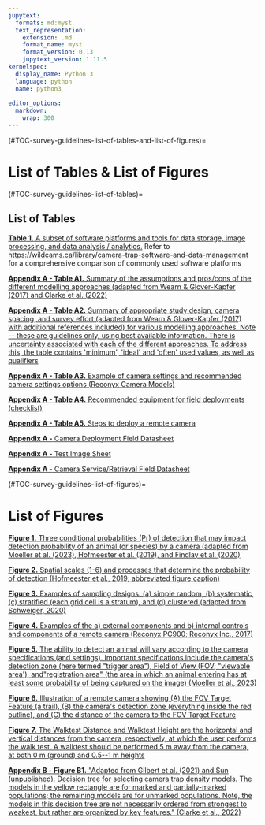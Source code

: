 ```yaml
---
jupytext:
  formats: md:myst
  text_representation:
    extension: .md
    format_name: myst
    format_version: 0.13
    jupytext_version: 1.11.5
kernelspec:
  display_name: Python 3
  language: python
  name: python3
  
editor_options: 
  markdown: 
    wrap: 300
---
```


(#TOC-survey-guidelines-list-of-tables-and-list-of-figures)=
# List of Tables & List of Figures

(#TOC-survey-guidelines-list-of-tables)=

## List of Tables

[**Table 1.** A subset of software platforms and tools for data storage, image processing, and data analysis / analytics.](#TOC-survey-guidelines-useful-websites) Refer to <https://wildcams.ca/library/camera-trap-software-and-data-management> for a comprehensive comparison of commonly used software platforms

[**Appendix A - Table A1.** Summary of the assumptions and pros/cons of the different modelling approaches (adapted from Wearn & Glover-Kapfer (2017) and Clarke et al. (2022)](#survey-guidelines-appendix-a-table-a-1)

[**Appendix A - Table A2.** Summary of appropriate study design, camera spacing, and survey effort (adapted from Wearn & Glover-Kapfer (2017) with additional references included) for various modelling approaches. Note -- these are guidelines only, using best available information. There is uncertainty associated with each of the different approaches. To address this, the table contains 'minimum', 'ideal' and 'often' used values, as well as qualifiers](#survey-guidelines-appendix-a-table-a-2)

[**Appendix A - Table A3.** Example of camera settings and recommended camera settings options (Reconyx Camera Models)](#survey-guidelines-appendix-a-table-a-3)

[**Appendix A - Table A4.** Recommended equipment for field deployments (checklist)](#survey-guidelines-appendix-a-table-a-4)

[**Appendix A - Table A5.** Steps to deploy a remote camera](#survey-guidelines-appendix-a-table-a-5)

[**Appendix A -** Camera Deployment Field Datasheet](#camera-deployment-field-datasheet)

[**Appendix A -** Test Image Sheet](#test-image-sheet)

[**Appendix A -** Camera Service/Retrieval Field Datasheet](#camera-service-retrieval-field-datasheet)

(#TOC-survey-guidelines-list-of-figures)=

# List of Figures

[**Figure 1.** Three conditional probabilities (Pr) of detection that may impact detection probability of an animal (or species) by a camera (adapted from Moeller et al. (2023), Hofmeester et al. (2019), and Findlay et al. (2020)](#survey-guidelines-figure-1)

[**Figure 2.** Spatial scales (1-6) and processes that determine the probability of detection (Hofmeester et al., 2019; abbreviated figure caption)](#survey-guidelines-figure-2)

[**Figure 3.** Examples of sampling designs: (a) simple random, (b) systematic, (c) stratified (each grid cell is a stratum), and (d) clustered (adapted from Schweiger, 2020)](#survey-guidelines-figure-3)

[**Figure 4.** Examples of the a) external components and b) internal controls and components of a remote camera (Reconyx PC900; Reconyx Inc., 2017)](#survey-guidelines-figure-4)

[**Figure 5.** The ability to detect an animal will vary according to the camera specifications (and settings). Important specifications include the camera's detection zone (here termed "trigger area"), Field of View (FOV; "viewable area'), and"registration area" (the area in which an animal entering has at least some probability of being captured on the image) (Moeller et al., 2023)](#survey-guidelines-figure-5)

[**Figure 6.** Illustration of a remote camera showing (A) the FOV Target Feature (a trail), (B) the camera's detection zone (everything inside the red outline), and (C) the distance of the camera to the FOV Target Feature](#survey-guidelines-figure-6)

[**Figure 7.** The Walktest Distance and Walktest Height are the horizontal and vertical distances from the camera, respectively, at which the user performs the walk test. A walktest should be performed 5 m away from the camera, at both 0 m (ground) and 0.5--1 m heights](#survey-guidelines-figure-7)

[**Appendix B -** **Figure B1.** "Adapted from Gilbert et al. (2021) and Sun (unpublished). Decision tree for selecting camera trap density models. The models in the yellow rectangle are for marked and partially-marked populations; the remaining models are for unmarked populations. Note, the models in this decision tree are not necessarily ordered from strongest to weakest, but rather are organized by key features." (Clarke et al., 2022)](#TOC-survey-guidelines-appendix-b)